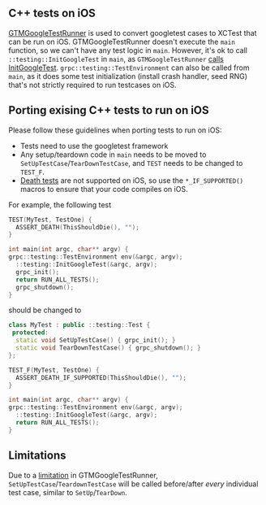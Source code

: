 ## C++ tests on iOS

[GTMGoogleTestRunner](https://github.com/google/google-toolbox-for-mac/blob/master/UnitTesting/GTMGoogleTestRunner.mm) is used to convert googletest cases to XCTest that can be run on iOS. GTMGoogleTestRunner doesn't execute the `main` function, so we can't have any test logic in `main`.
However, it's ok to call `::testing::InitGoogleTest` in `main`, as `GTMGoogleTestRunner` [calls InitGoogleTest](https://github.com/google/google-toolbox-for-mac/blob/master/UnitTesting/GTMGoogleTestRunner.mm#L151).
`grpc::testing::TestEnvironment` can also be called from `main`, as it does some test initialization (install crash handler, seed RNG) that's not strictly required to run testcases on iOS.


## Porting exising C++ tests to run on iOS

Please follow these guidelines when porting tests to run on iOS:

- Tests need to use the googletest framework
- Any setup/teardown code in `main` needs to be moved to `SetUpTestCase`/`TearDownTestCase`, and `TEST` needs to be changed to `TEST_F`.
- [Death tests](https://github.com/google/googletest/blob/master/googletest/docs/advanced.md#death-tests) are not supported on iOS, so use the `*_IF_SUPPORTED()` macros to ensure that your code compiles on iOS.

For example, the following test
```c++
TEST(MyTest, TestOne) {
  ASSERT_DEATH(ThisShouldDie(), "");
}

int main(int argc, char** argv) {
grpc::testing::TestEnvironment env(&argc, argv);
  ::testing::InitGoogleTest(&argc, argv);
  grpc_init();
  return RUN_ALL_TESTS();
  grpc_shutdown();
}
```

should be changed to
```c++
class MyTest : public ::testing::Test {
 protected:
  static void SetUpTestCase() { grpc_init(); }
  static void TearDownTestCase() { grpc_shutdown(); }
};

TEST_F(MyTest, TestOne) {
  ASSERT_DEATH_IF_SUPPORTED(ThisShouldDie(), "");
}

int main(int argc, char** argv) {
grpc::testing::TestEnvironment env(&argc, argv);
  ::testing::InitGoogleTest(&argc, argv);
  return RUN_ALL_TESTS();
}
```

## Limitations

Due to a [limitation](https://github.com/google/google-toolbox-for-mac/blob/master/UnitTesting/GTMGoogleTestRunner.mm#L48-L56) in GTMGoogleTestRunner, `SetUpTestCase`/`TeardownTestCase` will be called before/after *every* individual test case, similar to `SetUp`/`TearDown`.
